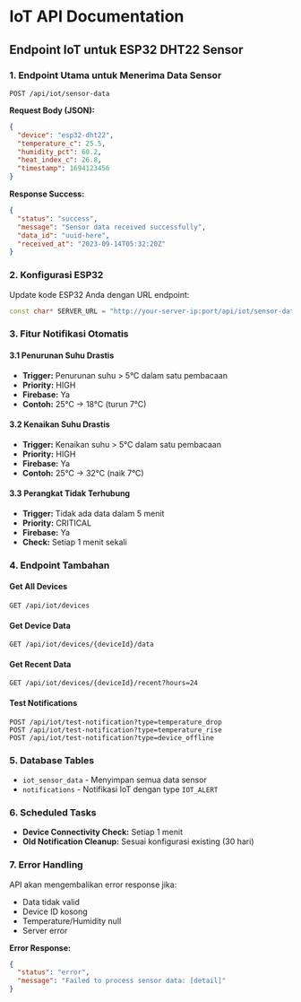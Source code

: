 # IoT API Documentation

## Endpoint IoT untuk ESP32 DHT22 Sensor

### 1. Endpoint Utama untuk Menerima Data Sensor
```
POST /api/iot/sensor-data
```

**Request Body (JSON):**
```json
{
  "device": "esp32-dht22",
  "temperature_c": 25.5,
  "humidity_pct": 60.2,
  "heat_index_c": 26.8,
  "timestamp": 1694123456
}
```

**Response Success:**
```json
{
  "status": "success",
  "message": "Sensor data received successfully",
  "data_id": "uuid-here",
  "received_at": "2023-09-14T05:32:20Z"
}
```

### 2. Konfigurasi ESP32
Update kode ESP32 Anda dengan URL endpoint:
```cpp
const char* SERVER_URL = "http://your-server-ip:port/api/iot/sensor-data";
```

### 3. Fitur Notifikasi Otomatis

#### 3.1 Penurunan Suhu Drastis
- **Trigger:** Penurunan suhu > 5°C dalam satu pembacaan
- **Priority:** HIGH
- **Firebase:** Ya
- **Contoh:** 25°C → 18°C (turun 7°C)

#### 3.2 Kenaikan Suhu Drastis
- **Trigger:** Kenaikan suhu > 5°C dalam satu pembacaan
- **Priority:** HIGH
- **Firebase:** Ya
- **Contoh:** 25°C → 32°C (naik 7°C)

#### 3.3 Perangkat Tidak Terhubung
- **Trigger:** Tidak ada data dalam 5 menit
- **Priority:** CRITICAL
- **Firebase:** Ya
- **Check:** Setiap 1 menit sekali

### 4. Endpoint Tambahan

#### Get All Devices
```
GET /api/iot/devices
```

#### Get Device Data
```
GET /api/iot/devices/{deviceId}/data
```

#### Get Recent Data
```
GET /api/iot/devices/{deviceId}/recent?hours=24
```

#### Test Notifications
```
POST /api/iot/test-notification?type=temperature_drop
POST /api/iot/test-notification?type=temperature_rise
POST /api/iot/test-notification?type=device_offline
```

### 5. Database Tables
- `iot_sensor_data` - Menyimpan semua data sensor
- `notifications` - Notifikasi IoT dengan type `IOT_ALERT`

### 6. Scheduled Tasks
- **Device Connectivity Check:** Setiap 1 menit
- **Old Notification Cleanup:** Sesuai konfigurasi existing (30 hari)

### 7. Error Handling
API akan mengembalikan error response jika:
- Data tidak valid
- Device ID kosong
- Temperature/Humidity null
- Server error

**Error Response:**
```json
{
  "status": "error",
  "message": "Failed to process sensor data: [detail]"
}
```